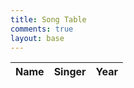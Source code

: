 ```yaml
---
title: Song Table
comments: true
layout: base
---
```


<head>
    <!-- load jQuery and DataTables style and scripts -->
    <link rel="stylesheet" type="text/css" href="https://cdn.datatables.net/1.10.25/css/jquery.dataTables.min.css">
    <script type="text/javascript" language="javascript" src="https://code.jquery.com/jquery-3.6.0.min.js"></script>
    <script type="text/javascript" language="javascript" src="https://cdn.datatables.net/1.10.25/js/jquery.dataTables.min.js"></script>
</head>
<table id="flaskTable" class="table" style="width:100%">
    <thead id="flaskHead">
        <tr>
            <th>Name</th>
            <th>Singer</th>
            <th>Year</th>
        </tr>
    </thead>
    <tbody id="flaskBody"></tbody>
</table>

<script>
    // Define the Song class
    class Song {
        constructor(name, singer, year) {
            this.name = name;
            this.singer = singer;
            this.year = year;
        }
    }

    $(document).ready(() => {
    // Define the Song class
        class Song {
            constructor(name, singer, year) {
                this.name = name;
                this.singer = singer;
                this.year = year;
            }
        }

    // Example data
        const songs = [
            new Song("Would You go With Me", "Josh Turner", 2006),
            new Song("Brown Chicken Brown Cow", "Trace Adkins", 2010),
            new Song("Just Give Me A Reason", "P!nk", 2012),
            new Song("Shake It Off", "Taylor Swift", 2014),
            new Song("Deep South", "Josh Turner", 2017)
            new Song("Good Day for Living", "Joe Nichols", 2022)
            new Song("Your Man", "Josh Turner", 2006)
            new Song("Just Give Me A Reason", "P!nk", 2012)
            new Song("Upside Down", "Jack Johnson", 2006)
            new Song("Shake it Off", "Taylor Swift", 2014)
            new Song("Good Vibes", "Chris Janson", 2019)
            new Song("I Serve A Savior", "Josh Turner", 2018)
            new Song("Family Tradition", "Hank Williams jr", 1979)
            new Song("Good Ole Boys Like Me", "Don Williams", 1979)
            new Song("Black or White", "Michael Jackson", 1991
        ];

    // Get the table body element
        const tableBody = document.getElementById("flaskBody");

    // Function to populate the table
        function populateTable(data) {
        // Clear any existing rows
            tableBody.innerHTML = "";

        // Create a row for each song
            data.forEach(song => {
                const row = document.createElement("tr");
                row.innerHTML = `<td>${song.name}</td><td>${song.singer}</td><td>${song.year}</td>`;
                tableBody.appendChild(row);
            });
        }

    // Call the function with the song data to populate the table
        populateTable(songs);

    // Initialize DataTables plugin
        $('#flaskTable').DataTable();
    });
</script>